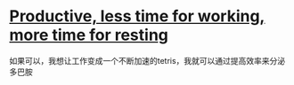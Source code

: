 # [Productive, less time for working, more time for resting](https://github.com/zerone0x/tmpbackup/issues/105)

如果可以，我想让工作变成一个不断加速的tetris，我就可以通过提高效率来分泌多巴胺
